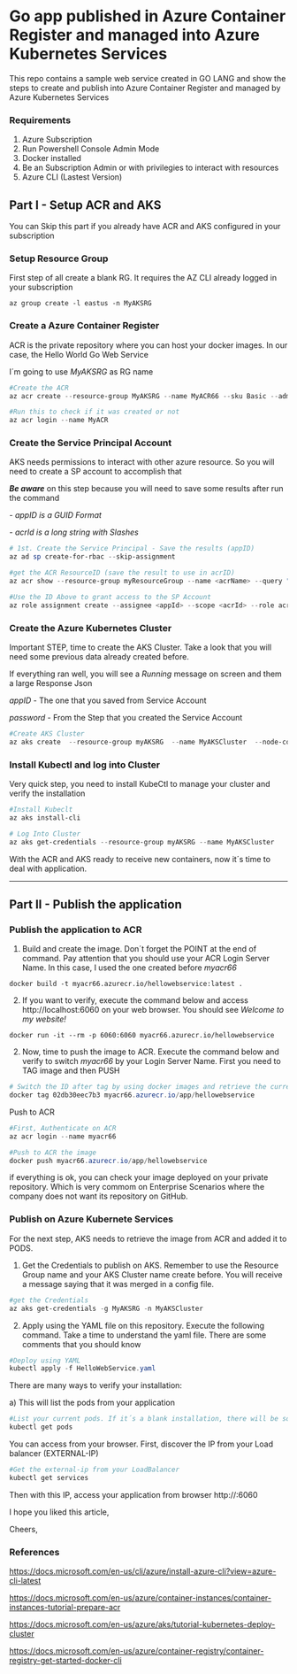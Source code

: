 # Go app published in Azure Container Register and managed into Azure Kubernetes Services

This repo contains a sample web service created in GO LANG and show the steps to create and publish into Azure Container Register and managed by Azure Kubernetes Services

### Requirements

1. Azure Subscription
2. Run Powershell Console Admin Mode
3. Docker installed
4. Be an Subscription Admin or with privilegies to interact with resources
5. Azure CLI (Lastest Version)


## Part I - Setup ACR and AKS

You can Skip this part if  you already have ACR and AKS configured in your subscription

### **Setup Resource Group**

First step of all create a blank RG. It requires the AZ CLI already logged in your subscription

```
az group create -l eastus -n MyAKSRG 
```

### **Create a Azure Container Register**

ACR is the private repository where you can host your docker images. In our case, the Hello World Go Web Service

I´m going to use *MyAKSRG* as RG name

``` Powershell
#Create the ACR
az acr create --resource-group MyAKSRG --name MyACR66 --sku Basic --admin-enabled true

#Run this to check if it was created or not
az acr login --name MyACR
```

### **Create the Service Principal Account**

AKS needs permissions to interact with other azure resource. So you will need to create a SP account to accomplish that

***Be aware*** on this step because you will need to save some results after run the command

*- appID is a GUID Format*

*- acrId is a long string with Slashes*


``` Powershell
# 1st. Create the Service Principal - Save the results (appID)
az ad sp create-for-rbac --skip-assignment

#get the ACR ResourceID (save the result to use in acrID)
az acr show --resource-group myResourceGroup --name <acrName> --query "id" --output tsv

#Use the ID Above to grant access to the SP Account
az role assignment create --assignee <appId> --scope <acrId> --role acrpull
```

### **Create the Azure Kubernetes Cluster**

Important STEP, time to create the AKS Cluster. Take a look that you will need some previous data already created before.

If everything ran well, you will see a *Running* message on screen and them a large Response Json

*appID* - The one that you saved from Service Account

*password* - From the Step that you created the Service Account


``` Powershell 
#Create AKS Cluster
az aks create  --resource-group myAKSRG  --name MyAKSCluster  --node-count 1  --service-principal <appId>  --client-secret <password>  --generate-ssh-keys

```

### **Install Kubectl and log into Cluster**

Very quick step, you need to install KubeCtl to manage your cluster and verify the installation

``` Powershell
#Install Kubeclt
az aks install-cli

# Log Into Cluster
az aks get-credentials --resource-group myAKSRG --name MyAKSCluster 
```

With the ACR and AKS ready to receive new containers, now it´s time to deal with application.

---

## Part II - Publish the application

### **Publish the application to ACR**

1. Build and create the image. Don´t forget the POINT at the end of command. Pay attention that you should use your ACR Login Server Name. In this case, I used the one created before *myacr66*


```
docker build -t myacr66.azurecr.io/hellowebservice:latest . 

```
2. If you want to verify, execute the command below and access http://localhost:6060 on your web browser. You should see *Welcome to my website!*

```
docker run -it --rm -p 6060:6060 myacr66.azurecr.io/hellowebservice
```

2. Now, time to push the image to ACR. Execute the command below and verify to switch *myacr66* by your Login Server Name. First you need to TAG image and then PUSH

```powershell
# Switch the ID after tag by using docker images and retrieve the current id of your image
docker tag 02db30eec7b3 myacr66.azurecr.io/app/hellowebservice    
```

Push to ACR
```powershell
#First, Authenticate on ACR
az acr login --name myacr66  

#Push to ACR the image
docker push myacr66.azurecr.io/app/hellowebservice
```

if everything is ok, you can check your image deployed on your private repository. Which is very commom on Enterprise Scenarios where the company does not want its repository on GitHub.

### **Publish on Azure Kubernete Services**

For the next step, AKS needs to retrieve the image from ACR and added it to PODS.

1. Get the Credentials to publish on AKS. Remember to use the Resource Group name and your AKS Cluster name create before. You will receive a message saying that it was merged in a config file.

``` powershell
#get the Credentials
az aks get-credentials -g MyAKSRG -n MyAKSCluster
```

2. Apply using the YAML file on this repository. Execute the following command.
Take a time to understand the yaml file. There are some comments that you should know

``` powershell
#Deploy using YAML
kubectl apply -f HelloWebService.yaml      
```

There are many ways to verify your installation:

a) This will list the pods from your application

```powershell
#List your current pods. If it´s a blank installation, there will be some
kubectl get pods 
```

You can access from your browser. First, discover the IP from your Load balancer (EXTERNAL-IP)

```powershell
#Get the external-ip from your LoadBalancer
kubectl get services
```

Then with this IP, access your application from browser http://<IPFromBalancer>:6060

I hope you liked this article,

Cheers,


### References

https://docs.microsoft.com/en-us/cli/azure/install-azure-cli?view=azure-cli-latest

https://docs.microsoft.com/en-us/azure/container-instances/container-instances-tutorial-prepare-acr

https://docs.microsoft.com/en-us/azure/aks/tutorial-kubernetes-deploy-cluster

https://docs.microsoft.com/en-us/azure/container-registry/container-registry-get-started-docker-cli


















